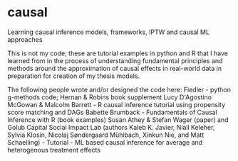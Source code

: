 # causal
Learning causal inference models, frameworks, IPTW and causal ML approaches

This is not my code; these are tutorial examples in python and R that I have learned from in the process of understanding 
fundamental principles and methods around the approximation of causal effects in real-world data in preparation for creation 
of my thesis models.

The following people wrote and/or designed the code here:
Fiedler - python g-methods code; Hernan & Robins book supplement
Lucy D'Agostino McGowan & Malcolm Barrett - R causal inference tutorial using propensity score matching and DAGs
Babette Brumback - Fundamentals of Causal Inference with R (book examples)
Susan Athey & Stefan Wager (paper) and Golub Capital Social Impact Lab (authors Kaleb K. Javier, Niall Keleher, 
Sylvia Klosin, Nicolaj Søndergaard Mühlbach, Xinkun Nie, and Matt Schaelling) - Tutorial - ML based causal inference
for average and heterogenous treatment effects
